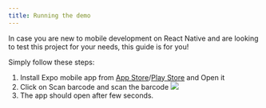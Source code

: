 ```yaml
---
title: Running the demo
---
```

In case you are new to mobile development on React Native and are looking to test this project for your needs, this guide is for you!

Simply follow these steps:

1. Install Expo mobile app from [App Store](https://itunes.apple.com/us/app/expo-client/id982107779?mt=8)/[Play Store](https://play.google.com/store/apps/details?id=host.exp.exponent&hl=en) and Open it
2. Click on Scan barcode and scan the barcode ![](/.gitbook/assets/screen-shot-2018-04-01-at-9.39.51-am.png)
3. The app should open after few seconds.
